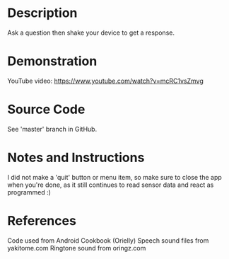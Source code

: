 # Description
Ask a question then shake your device to get a response.

# Demonstration
YouTube video: https://www.youtube.com/watch?v=mcRC1vsZmvg

# Source Code
See 'master' branch in GitHub.

# Notes and Instructions
I did not make a 'quit' button or menu item, so make sure to close the app when you're done, as it still continues to read sensor data and react as programmed :)

# References
Code used from Android Cookbook (Orielly)
Speech sound files from yakitome.com
Ringtone sound from oringz.com

